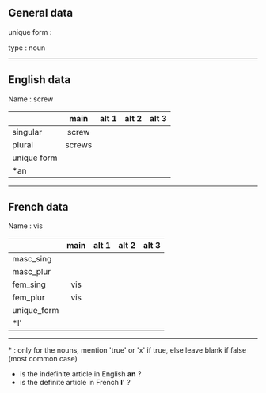 ## General data

unique form :

type : noun

---

## English data

Name : screw

|             |  main  | alt 1 | alt 2 | alt 3 |
| :---------- | :----: | :---: | :---: | ----- |
| singular    | screw  |       |       |       |
| plural      | screws |       |       |       |
| unique form |        |       |       |       |
| \*an        |        |       |       |       |

---

## French data

Name : vis

|             | main | alt 1 | alt 2 | alt 3 |
| :---------- | :--: | :---: | :---: | :---: |
| masc_sing   |      |       |       |       |
| masc_plur   |      |       |       |       |
| fem_sing    | vis  |       |       |       |
| fem_plur    | vis  |       |       |       |
| unique_form |      |       |       |       |
| \*l'        |      |       |       |       |

---

\* : only for the nouns, mention 'true' or 'x' if true, else leave blank if false (most common case)

- is the indefinite article in English **an** ?
- is the definite article in French **l'** ?
